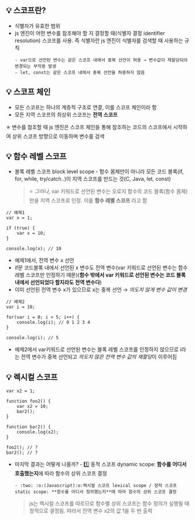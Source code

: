 ## :bulb: 스코프란?

- 식별자가 유효한 범위
- js 엔진이 어떤 변수를 참조해야 할 지 결정할 때(식별자 결정 identifier resolution) 스코프를 사용. 즉 식별자란 js 엔진이 식별자를 검색할 때 사용하는 규칙
  >
      - var으로 선언된 변수는 같은 스코프 내에서 중복 선언이 허용 → 변수값이 재할당되어 변경되는 부작용 발생
      - let, const는 같은 스코프 내에서 중복 선언을 허용하지 않음

## :bulb: 스코프 체인

- 모든 스코프는 하나의 계층적 구조로 연결, 이를 스코프 체인이라 함
- 모든 지역 스코프의 최상위 스코프는 **전역 스코프**

:eight_spoked_asterisk: 변수를 참조할 때 js 엔진은 스코프 체인을 통해 참조하는 코드의 스코프에서 시작하여 상위 스코프 방향으로 이동하며 변수를 검색

## :bulb: 함수 레벨 스코프

- 블록 레벨 스코프 block level scope - 함수 몸체만이 아니라 모든 코드 블록(if, for, while, try/catch..)이 지역 스코프를 만드는 것(C, Java, let, const)
  > :star: _그러나_, var 키워드로 선언된 변수는 오로지 함수의 코드 블록(함수 몸체)만을 지역 스코프로 인정. 이를 **함수 레벨 스코프** 라고 함

```
// 예제1
var x = 1;

if (true) {
    var x = 10;
}

console.log(x); // 10
```

- 예제1에서, 전역 변수 x 선언
- if문 코드블록 내에서 선언된 x 변수도 전역 변수(var 키워드로 선언된 변수는 함수 레벨 스코프만 인정하기 때문)(**함수 밖에서 var 키워드로 선언된 변수는 코드 블록 내에서 선언되었다 할지라도 전역 변수다**)
- 이미 선언된 전역 변수 x가 있으므로 x는 중복 선언 → _의도치 않게 변수 값이 변경_

```
// 예제2
var i = 10;

for(var i = 0; i < 5; i++) {
    console.log(i); // 0 1 2 3 4
}

console.log(i); // 5
```

- 예제2에서 var키워드로 선언된 변수는 블록 레벨 스코프를 인정하지 않으므로 i라는 전역 변수가 중복 선언되고 *의도치 않은 전역 변수 값의 재할당*이 이루어짐

## :bulb: 렉시컬 스코프

```
var x2 = 1;

function foo2() {
    var x2 = 10;
    bar2();
}

function bar2() {
    console.log(x2);
}

foo2(); // ?
bar2(); // ?
```

- 마지막 결과는 어떻게 나올까? - :one: 동적 스코프 dynamic scope: **함수를 어디서 호출했는지**에 따라 함수의 상위 스코프 결정

      - :two: :o:(Javascript):o:렉시컬 스코프 lexical scope / 정적 스코프 static scope: **함수를 어디서 정의했는지**에 따라 함수의 상위 스코프 결정

  > js는 렉시컬 스코프를 따르므로 함수별 상위 스코프는 함수 정의가 실행될 때 정적으로 결정됨. 따라서 전역 변수 x2의 값 1을 두 번 출력
